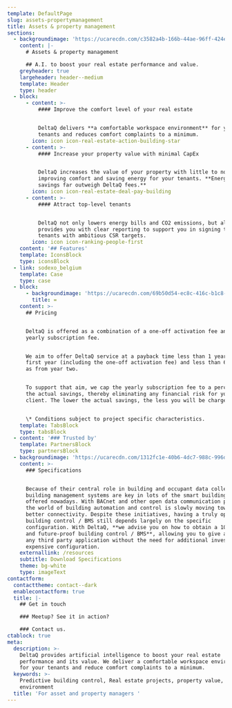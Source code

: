 ```yaml
---
template: DefaultPage
slug: assets-propertymanagement
title: Assets & property management
sections:
  - backgroundimage: 'https://ucarecdn.com/c3582a4b-166b-44ae-96ff-424e818c2825/'
    content: |-
      # Assets & property management

      ## A.I. to boost your real estate performance and value.
    greyheader: true
    largeheader: header--medium
    template: Header
    type: header
  - block:
      - content: >-
          #### Improve the comfort level of your real estate


          DeltaQ delivers **a comfortable workspace environment** for your
          tenants and reduces comfort complaints to a minimum.
        icon: icon icon-real-estate-action-building-star
      - content: >-
          #### Increase your property value with minimal CapEx


          DeltaQ increases the value of your property with little to no CapEx by
          improving comfort and saving energy for your tenants. **Energy cost
          savings far outweigh DeltaQ fees.**
        icon: icon icon-real-estate-deal-pay-building
      - content: >-
          #### Attract top-level tenants


          DeltaQ not only lowers energy bills and CO2 emissions, but also
          provides you with clear reporting to support you in signing top-level
          tenants with ambitious CSR targets.
        icon: icon icon-ranking-people-first
    content: '## Features'
    template: IconsBlock
    type: iconsBlock
  - link: sodexo_belgium
    template: Case
    type: case
  - block:
      - backgroundimage: 'https://ucarecdn.com/69b50d54-ec8c-416c-b1c8-dcfd4c51fdf0/'
        title: =
    content: >-
      ## Pricing


      DeltaQ is offered as a combination of a one-off activation fee and a
      yearly subscription fee.


      We aim to offer DeltaQ service at a payback time less than 1 year for the
      first year (including the one-off activation fee) and less than 6 months
      as from year two.


      To support that aim, we cap the yearly subscription fee to a percentage of
      the actual savings, thereby eliminating any financial risk for you as a
      client. The lower the actual savings, the less you will be charged. *


      \* Conditions subject to project specific characteristics.
    template: TabsBlock
    type: tabsBlock
  - content: '### Trusted by'
    template: PartnersBlock
    type: partnersBlock
  - backgroundimage: 'https://ucarecdn.com/1312fc1e-40b6-4dc7-988c-996d7770be5b/'
    content: >-
      ### Specifications


      Because of their central role in building and occupant data collection,
      building management systems are key in lots of the smart building services
      offered nowadays. With BACnet and other open data communication protocols,
      the world of building automation and control is slowly moving towards
      better connectivity. Despite these initiatives, having a truly open
      building control / BMS still depends largely on the specific
      configuration. With DeltaQ, **we advise you on how to obtain a 100% open
      and future-proof building control / BMS**, allowing you to give access to
      any third party application without the need for additional investments or
      expensive configuration.
    externallink: /resources
    subtitle: Download Specifications
    theme: bg-white
    type: imageText
contactform:
  contacttheme: contact--dark
  enablecontactform: true
  title: |-
    ## Get in touch

    ### Meetup? See it in action?

    ### Contact us.
ctablock: true
meta:
  description: >-
    DeltaQ provides artificial intelligence to boost your real estate
    performance and its value. We deliver a comfortable workspace environment
    for your tenants and reduce comfort complaints to a minimum. 
  keywords: >-
    Predictive building control, Real estate projects, property value, workspace
    environment  
  title: 'For asset and property managers '
---
```



